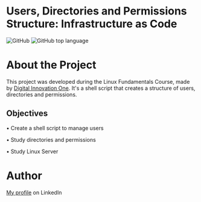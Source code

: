 # Users, Directories and Permissions Structure: Infrastructure as Code

![GitHub](https://img.shields.io/github/license/GabrielFerreiraDoPrado/user-dir-groups-iac) ![GitHub top language](https://img.shields.io/github/languages/top/GabrielFerreiraDoPrado/user-dir-groups-iac)

# About the Project

This project was developed during the Linux Fundamentals Course, made by [Digital Innovation One](https://www.dio.me/). It's a shell script that creates a structure of users,
directories and permissions.

## Objectives
 
• Create a shell script to manage users

• Study directories and permissions

• Study Linux Server

# Author

[My profile](https://www.linkedin.com/in/gabriel-ferreira-do-prado/) on LinkedIn
